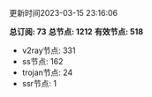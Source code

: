 更新时间2023-03-15 23:16:06

**总订阅: 73**
**总节点: 1212**
**有效节点: 518**
- v2ray节点: 331
- ss节点: 162
- trojan节点: 24
- ssr节点: 1
